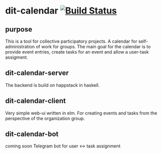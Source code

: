 # dit-calendar [![Build Status](https://travis-ci.org/vitaB/dit-calendar.svg?branch=master)](https://travis-ci.org/vitaB/dit-calendar)

## purpose
This is a tool for collective participatory projects. A calendar for self-administration of work for groups. The main goal for the calendar is to provide event entries, create tasks for an event and allow a user-task assigment.

## dit-calendar-server
The backend is build on happstack in haskell.

## dit-calendar-client
Very simple web-ui written in elm. For creating events and tasks from the perspective of the organization group.

## dit-calendar-bot
coming soon
Telegram bot for user <-> task assignment
